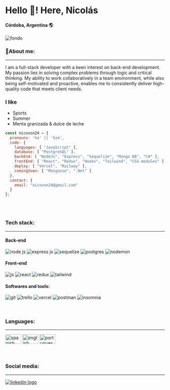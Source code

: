 <body>
  <!--Introduction-->
  <div>
    <h1>Hello 👋! Here, Nicolás</h1>
    <h4>Córdoba, Argentina 🌎</h4>
    <img src="https://res.cloudinary.com/dmnkfkrtt/image/upload/v1681073038/Nicol%C3%A1s_von_m%C3%BChlinen_1_o6pcb1.png" alt="fondo"/>
  </div>

  <!--About me-->
  <div>
    <h3>💫About me:</h3>
    <hr></hr>
    <p>I am a full-stack developer with a keen interest on back-end development. My passion lies in solving complex problems through logic and critical thinking. My ability to work collaboratively in a team environment, while also being self-motivated and proactive, enables me to consistently deliver high-quality code that meets client needs.</p>
    <h3>I like</h3>
    <ul>
      <li>Sports</li>
      <li>Summer</li>
      <li>Menta granizada & dulce de leche</li>
    </ul>
  </div>
  
  ```js
  const nicovon24 = {
    pronouns: 'he' || 'him',
    code: {
      languages: [ "JavaScript" ],
      database: [ "PostgreSQL" ],
      backEnd: [ "NodeJs", "Express", "Sequelize", "Mongo DB", "C#" ],
      frontEnd: [ "React", "Redux", "Hooks", "Tailwind", "CSS modules" ],
      deploy: [ "Vercel", "Railway" ],
      comingSoon: [ "Mongoose", ".Net" ]
    },
    contact: {
      email: "nicovon24@gmail.com"
    }
  };
  ```
  
  <br/>
  <br/>


   <!--Technologies-->
  <div>
    <h3>Tech stack:</h3>
    <hr></hr>
    <div class="flex flex-wrap">
      <!--Back-end-->
      <div class="flex">
        <h4>Back-end</h4>
        <img src="https://camo.githubusercontent.com/7d7b100e379663ee40a20989e6c61737e6396c1dafc3a7c6d2ada8d4447eb0e4/68747470733a2f2f696d672e736869656c64732e696f2f62616467652f6e6f64652e6a732d3644413535463f7374796c653d666f722d7468652d6261646765266c6f676f3d6e6f64652e6a73266c6f676f436f6c6f723d7768697465" alt="node js"/>
        <img src="https://camo.githubusercontent.com/8286a45a106e1a3c07489f83a38159981d888518a740b59c807ffc1b7b1e2f7b/68747470733a2f2f696d672e736869656c64732e696f2f62616467652f657870726573732e6a732d2532333430346435392e7376673f7374796c653d666f722d7468652d6261646765266c6f676f3d65787072657373266c6f676f436f6c6f723d253233363144414642" alt="express js"/>
        <img src="https://img.shields.io/badge/Sequelize-52B0E7?style=for-the-badge&logo=Sequelize&logoColor=white" alt="sequelize"/>
        <img src="https://camo.githubusercontent.com/29e7fc6c62f61f432d3852fbfa4190ff07f397ca3bde27a8196bcd5beae3ff77/68747470733a2f2f696d672e736869656c64732e696f2f62616467652f706f7374677265732d2532333331363139322e7376673f7374796c653d666f722d7468652d6261646765266c6f676f3d706f737467726573716c266c6f676f436f6c6f723d7768697465" alt="postgres"/>
        <img src="https://img.shields.io/badge/NODEMON-%23323330.svg?style=for-the-badge&logo=nodemon&logoColor=%BBDEAD" alt="nodemon"/>    
  </div>
  
  <!--Front-end-->
  <div class="flex">
        <h4>Front-end</h4>
        <img src="https://img.shields.io/badge/javascript-%23323330.svg?style=for-the-badge&logo=javascript&logoColor=%23F7DF1E&color=black" alt="js"/>
        <img src="https://img.shields.io/badge/react-%2320232a.svg?style=for-the-badge&logo=react&logoColor=%2361DAFB&color=blue" alt="react"/>
        <img src="https://camo.githubusercontent.com/9a7c7ebbabb2096c0ad0cac6f64bc9fe93f4954a3ae3f51d6f3e076ba462aab1/68747470733a2f2f696d672e736869656c64732e696f2f62616467652f72656475782d2532333539336438382e7376673f7374796c653d666f722d7468652d6261646765266c6f676f3d7265647578266c6f676f436f6c6f723d7768697465" alt="redux"/>
        <img src="https://img.shields.io/badge/tailwindcss-%2338B2AC.svg?style=for-the-badge&logo=tailwind-css&logoColor=white" alt="tailwind"/>
      </div>
  </div>
  
  <!--Software and tools-->
  <div class="flex">
        <h4>Softwares and tools:</h4>
        <img src="https://img.shields.io/badge/git-%23F05033.svg?style=for-the-badge&logo=git&logoColor=white" alt="git"/>
        <img src="https://img.shields.io/badge/Trello-%23026AA7.svg?style=for-the-badge&logo=Trello&logoColor=white" alt="trello"/>
        <img src="https://img.shields.io/badge/vercel-%23000000.svg?style=for-the-badge&logo=vercel&logoColor=white" alt="vercel"/>
        <img src="https://img.shields.io/badge/Postman-FF6C37?style=for-the-badge&logo=postman&logoColor=white" alt="postman"/>
        <img src="https://img.shields.io/badge/Insomnia-black?style=for-the-badge&logo=insomnia&logoColor=5849BE" alt="insomnia"/>
      </div>
  </div>
  
  <br/>
  <br/>
  
   <!--Languages-->
   <div>
    <h3>Languages:</h3>
    <hr></hr>
    <img src="https://upload.wikimedia.org/wikipedia/commons/8/89/Bandera_de_Espa%C3%B1a.svg" width="50" height="30" alt="spanish"/>
    <img src="https://upload.wikimedia.org/wikipedia/commons/thumb/a/a5/Flag_of_the_United_Kingdom_%281-2%29.svg/1200px-Flag_of_the_United_Kingdom_%281-2%29.svg.png" width="50" height="30" alt="english"/>
    <img src="https://www.worldatlas.com/img/flag/pt-flag.jpg" width="50" height="30" alt="portuguese"/>
   </div>
   
   <br/>
   <br/>
      
  
  <div class="flex">
    <h3>Social media:</h3>
    <hr></hr>
    <a href="https://www.linkedin.com/in/nicolas-von-muhlinen/" target="_blank"><img class="w-10" src="https://img.shields.io/badge/linkedin-%230077B5.svg?style=for-the-badge&logo=linkedin&logoColor=white" alt="linkedin logo"/></a>
  </div>
</body>

